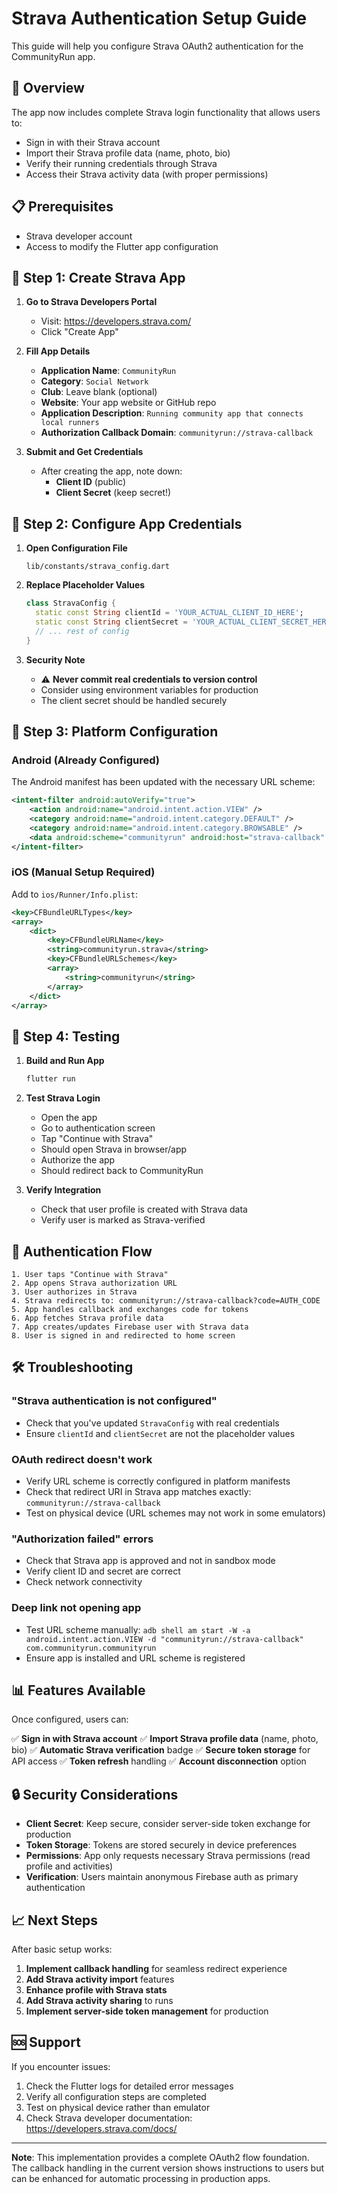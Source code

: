# Strava Authentication Setup Guide

This guide will help you configure Strava OAuth2 authentication for the CommunityRun app.

## 🎯 Overview

The app now includes complete Strava login functionality that allows users to:
- Sign in with their Strava account
- Import their Strava profile data (name, photo, bio)
- Verify their running credentials through Strava
- Access their Strava activity data (with proper permissions)

## 📋 Prerequisites

- Strava developer account
- Access to modify the Flutter app configuration

## 🔧 Step 1: Create Strava App

1. **Go to Strava Developers Portal**
   - Visit: https://developers.strava.com/
   - Click "Create App"

2. **Fill App Details**
   - **Application Name**: `CommunityRun`
   - **Category**: `Social Network`
   - **Club**: Leave blank (optional)
   - **Website**: Your app website or GitHub repo
   - **Application Description**: `Running community app that connects local runners`
   - **Authorization Callback Domain**: `communityrun://strava-callback`

3. **Submit and Get Credentials**
   - After creating the app, note down:
     - **Client ID** (public)
     - **Client Secret** (keep secret!)

## 🔑 Step 2: Configure App Credentials

1. **Open Configuration File**
   ```
   lib/constants/strava_config.dart
   ```

2. **Replace Placeholder Values**
   ```dart
   class StravaConfig {
     static const String clientId = 'YOUR_ACTUAL_CLIENT_ID_HERE';
     static const String clientSecret = 'YOUR_ACTUAL_CLIENT_SECRET_HERE';
     // ... rest of config
   }
   ```

3. **Security Note**
   - ⚠️ **Never commit real credentials to version control**
   - Consider using environment variables for production
   - The client secret should be handled securely

## 📱 Step 3: Platform Configuration

### Android (Already Configured)
The Android manifest has been updated with the necessary URL scheme:

```xml
<intent-filter android:autoVerify="true">
    <action android:name="android.intent.action.VIEW" />
    <category android:name="android.intent.category.DEFAULT" />
    <category android:name="android.intent.category.BROWSABLE" />
    <data android:scheme="communityrun" android:host="strava-callback" />
</intent-filter>
```

### iOS (Manual Setup Required)
Add to `ios/Runner/Info.plist`:

```xml
<key>CFBundleURLTypes</key>
<array>
    <dict>
        <key>CFBundleURLName</key>
        <string>communityrun.strava</string>
        <key>CFBundleURLSchemes</key>
        <array>
            <string>communityrun</string>
        </array>
    </dict>
</array>
```

## 🧪 Step 4: Testing

1. **Build and Run App**
   ```bash
   flutter run
   ```

2. **Test Strava Login**
   - Open the app
   - Go to authentication screen
   - Tap "Continue with Strava"
   - Should open Strava in browser/app
   - Authorize the app
   - Should redirect back to CommunityRun

3. **Verify Integration**
   - Check that user profile is created with Strava data
   - Verify user is marked as Strava-verified

## 🔄 Authentication Flow

```
1. User taps "Continue with Strava"
2. App opens Strava authorization URL
3. User authorizes in Strava
4. Strava redirects to: communityrun://strava-callback?code=AUTH_CODE
5. App handles callback and exchanges code for tokens
6. App fetches Strava profile data
7. App creates/updates Firebase user with Strava data
8. User is signed in and redirected to home screen
```

## 🛠️ Troubleshooting

### "Strava authentication is not configured"
- Check that you've updated `StravaConfig` with real credentials
- Ensure `clientId` and `clientSecret` are not the placeholder values

### OAuth redirect doesn't work
- Verify URL scheme is correctly configured in platform manifests
- Check that redirect URI in Strava app matches exactly: `communityrun://strava-callback`
- Test on physical device (URL schemes may not work in some emulators)

### "Authorization failed" errors
- Check that Strava app is approved and not in sandbox mode
- Verify client ID and secret are correct
- Check network connectivity

### Deep link not opening app
- Test URL scheme manually: `adb shell am start -W -a android.intent.action.VIEW -d "communityrun://strava-callback" com.communityrun.communityrun`
- Ensure app is installed and URL scheme is registered

## 📊 Features Available

Once configured, users can:

✅ **Sign in with Strava account**
✅ **Import Strava profile data** (name, photo, bio)
✅ **Automatic Strava verification** badge
✅ **Secure token storage** for API access
✅ **Token refresh** handling
✅ **Account disconnection** option

## 🔒 Security Considerations

- **Client Secret**: Keep secure, consider server-side token exchange for production
- **Token Storage**: Tokens are stored securely in device preferences
- **Permissions**: App only requests necessary Strava permissions (read profile and activities)
- **Verification**: Users maintain anonymous Firebase auth as primary authentication

## 📈 Next Steps

After basic setup works:

1. **Implement callback handling** for seamless redirect experience
2. **Add Strava activity import** features
3. **Enhance profile with Strava stats**
4. **Add Strava activity sharing** to runs
5. **Implement server-side token management** for production

## 🆘 Support

If you encounter issues:
1. Check the Flutter logs for detailed error messages
2. Verify all configuration steps are completed
3. Test on physical device rather than emulator
4. Check Strava developer documentation: https://developers.strava.com/docs/

---

**Note**: This implementation provides a complete OAuth2 flow foundation. The callback handling in the current version shows instructions to users but can be enhanced for automatic processing in production apps.